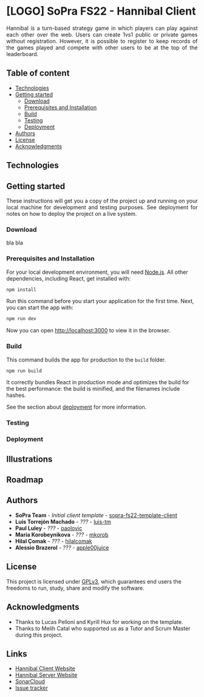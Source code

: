 # [LOGO] SoPra FS22 - Hannibal Client

<p style="text-align: justify;">
Hannibal is a turn-based strategy game in which players can play against each other over the web. Users can create 1vs1 public or private games without registration. However, it is possible to register to keep records of the games played and compete with other users to be at the top of the leaderboard.
</p>

## Table of content

- [Technologies](#technologies)
- [Getting started](#getting-started)
    - [Download](#download)
    - [Prerequisites and Installation](#prerequisites-and-installation)
	- [Build](#build)
	- [Testing](#testing)
	- [Deployment](#deployment)
- [Authors](#authors)
- [License](#license)
- [Acknowledgments](#acknowledgments)

## Technologies

## Getting started
<p style="text-align: justify;">
These instructions will get you a copy of the project up and running on your local machine for development and testing purposes. See deployment for notes on how to deploy the project on a live system.
</p>

### Download

bla bla

### Prerequisites and Installation
For your local development environment, you will need [Node.js](https://nodejs.org). All other dependencies, including React, get installed with:

```bash
npm install
```

Run this command before you start your application for the first time. Next, you can start the app with:

```bash
npm run dev
```

Now you can open [http://localhost:3000](http://localhost:3000) to view it in the browser.

### Build
This command builds the app for production to the `build` folder.
```bash
npm run build
```
It correctly bundles React in production mode and optimizes the build for the best performance: the build is minified, and the filenames include hashes.<br>

See the section about [deployment](https://facebook.github.io/create-react-app/docs/deployment) for more information.

### Testing

### Deployment

## Illustrations

## Roadmap

## Authors

* **SoPra Team** - *Initial client template* - [sopra-fs22-template-client](https://github.com/HASEL-UZH/sopra-fs22-template-client)
* **Luis Torrejón Machado** - *???* - [luis-tm](https://github.com/luis-tm)
* **Paul Luley** - *???* - [paolovic](https://github.com/paolovic)
* **Maria Korobeynikova** - *???* - [mkorob](https://github.com/mkorob)
* **Hilal Çomak** - *???* - [hilalcomak](https://github.com/hilalcomak)
* **Alessio Brazerol** - *???* - [apple00juice](https://github.com/apple00juice)

## License
This project is licensed under [GPLv3](https://www.gnu.org/licenses/gpl-3.0.en.html), which guarantees end users the freedoms to run, study, share and modify the software.

## Acknowledgments
* Thanks to Lucas Pelloni and Kyrill Hux for working on the template.
* Thanks to Melih Catal who supported us as a Tutor and Scrum Master during this project.

## Links
* [Hannibal Client Website](https://sopra-fs22-group-16-client.herokuapp.com/)
* [Hannibal Server Website](https://sopra-fs22-group-16-server.herokuapp.com/)
* [SonarCloud](https://sonarcloud.io/organizations/sopra-fs22-group-16/projects)
* [Issue tracker](https://github.com/sopra-fs22-group-16/sopra-fs22-group-16-client/issues)
